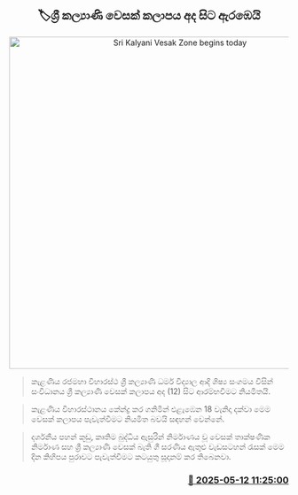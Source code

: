 <p align='center'><b><h2 align='center' title='Sri Kalyani Vesak Zone begins today'>🏷ශ්‍රී කල්‍යාණි වෙසක් කලාපය අද සිට ඇරඹෙයි</h2></b></p>
<p align='center'><img src='https://helakuru.sgp1.cdn.digitaloceanspaces.com/esana/images/lib/derana-vesak.jpg' width='600' alt='Sri Kalyani Vesak Zone begins today'></p>

> කැළණිය රජමහා විහාරස්ථ ශ්‍රී කල්‍යාණි ධර්ම විද්‍යාල ආදි ශිෂ්‍ය සංගමය විසින් සංවිධානය ශ්‍රී කල්‍යාණි වෙසක් කලාපය අද (12) සිට ආරම්භවීමට නියමිතයි.

> කැළණිය විහාරස්ථානය කේන්ද්‍ර කර ගනිමින් එළැඹෙන 18 වැනිදා දක්වා මෙම වෙසක් කලාප​ය පැවැත්වීමට නියමිත බවයි සඳහන් වෙන්නේ.

> දර්ශනී​ය පහන් කූඩු, කෘතිම බුද්ධිය ඇසුරින් නිර්මාණය වූ වෙසක් තාක්ෂණික නිර්මාණ සහ ශ්‍රී කල්‍යාණි වෙසක් බැති ගී සරණිය ඇතුළු වැඩසටහන් රැසක් මෙම දින කිහිපය පුරාවට පැවැත්වීමට කටයුතු සූදානම් කර තිබෙනවා. 



<h3 align='right'><a href='https://www.helakuru.lk/esana/p/110028/'>📅 2025-05-12 11:25:00</a></h3>
